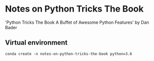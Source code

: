 # Notes on Python Tricks The Book

'Python Tricks The Book A Buffet of Awesome Python Features' by Dan Bader

## Virtual environment

```
conda create -n notes-on-python-tricks-the-book python=3.6
```
